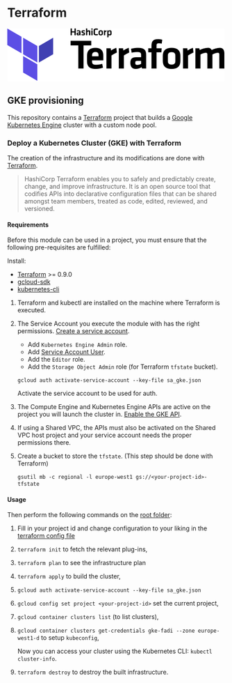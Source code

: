 # Terraform

![](doc/logos/terraform.svg)

## GKE provisioning

This repository contains a [Terraform](https://terraform.io) project that builds a [Google Kubernetes Engine](https://cloud.google.com/kubernetes-engine/) cluster with a custom node pool.

### Deploy a Kubernetes Cluster (GKE) with Terraform

The creation of the infrastructure and its modifications are done with [Terraform](https://www.terraform.io/).

> HashiCorp Terraform enables you to safely and predictably create, change, and improve infrastructure. It is an open source tool that codifies APIs into declarative configuration files that can be shared amongst team members, treated as code, edited, reviewed, and versioned. 

#### Requirements

Before this module can be used in a project, you must ensure that the following pre-requisites are fulfilled:

Install:
* [Terraform](https://terraform.io) >= 0.9.0
* [gcloud-sdk](https://cloud.google.com/sdk/docs/)
* [kubernetes-cli](https://kubernetes.io/docs/tasks/tools/install-kubectl/)

1. Terraform and kubectl are installed on the machine where Terraform is executed.
2. The Service Account you execute the module with has the right permissions. [Create a service account](https://console.developers.google.com/iam-admin/serviceaccounts).

    * Add `Kubernetes Engine Admin` role.
    * Add [Service Account User](https://cloud.google.com/kubernetes-engine/docs/how-to/iam#service_account_user).
    * Add the `Editor` role.
    * Add the `Storage Object Admin` role (for Terraform `tfstate` bucket).

    ```
    gcloud auth activate-service-account --key-file sa_gke.json
    ```

    Activate the service account to be used for auth.

3. The Compute Engine and Kubernetes Engine APIs are active on the project you will launch the cluster in. [Enable the GKE API](https://console.developers.google.com/apis/).
4. If using a Shared VPC, the APIs must also be activated on the Shared VPC host project and your service account needs the proper permissions there.
5. Create a bucket to store the `tfstate`. (This step should be done with Terraform)

    ```
    gsutil mb -c regional -l europe-west1 gs://<your-project-id>-tfstate
    ```

#### Usage

Then perform the following commands on the [root folder](/terraform):

1. Fill in your project id and change configuration to your liking in the [terraform config file](terraform/main.tf)
1. `terraform init` to fetch the relevant plug-ins,
2. `terraform plan` to see the infrastructure plan
2. `terraform apply` to build the cluster,
3. `gcloud auth activate-service-account --key-file sa_gke.json`
3. `gcloud config set project <your-project-id>` set the current project,
4. `gcloud container clusters list` (to list clusters),
5. `gcloud container clusters get-credentials gke-fadi --zone europe-west1-d` to setup `kubeconfig`,

    Now you can access your cluster using the Kubernetes CLI: `kubectl cluster-info`.

6. `terraform destroy` to destroy the built infrastructure.

